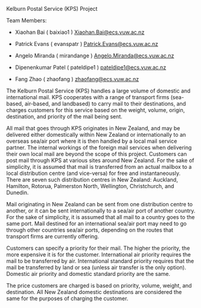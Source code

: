Kelburn Postal Service (KPS) Project

Team Members:

- Xiaohan Bai ( baixiao1 ) Xiaohan.Bai@ecs.vuw.ac.nz

- Patrick Evans ( evanspatr ) Patrick.Evans@ecs.vuw.ac.nz

- Angelo Miranda ( mirandange ) Angelo.Miranda@ecs.vuw.ac.nz

- Dipenenkumar Patel ( pateldipe1 ) pateldipe1@ecs.vuw.ac.nz

- Fang Zhao ( zhaofang ) zhaofang@ecs.vuw.ac.nz

The Kelburn Postal Service (KPS) handles a large volume of domestic and international mail. KPS cooperates with a range of transport firms (sea-based, air-based, and landbased) to carry mail to their destinations, and charges customers for this service based on the weight, volume, origin, destination, and priority of the mail being sent.

All mail that goes through KPS originates in New Zealand, and may be delivered either domestically within New Zealand or internationally to an overseas sea/air port where it is then handled by a local mail service partner. The internal workings of the foreign mail services when delivering their own local mail are beyond the scope of this project. Customers can post mail through KPS at various sites around New Zealand. For the sake of simplicity, it is assumed that mail is transferred from an actual mailbox to a local distribution centre (and vice-versa) for free and instantaneously. There are seven such distribution centres in New Zealand: Auckland, Hamilton, Rotorua, Palmerston North, Wellington, Christchurch, and Dunedin.

Mail originating in New Zealand can be sent from one distribution centre to another, or it can be sent internationally to a sea/air port of another country. For the sake of simplicity, it is assumed that all mail to a country goes to the same port. Mail destined for an international sea/air port may need to go through other countries sea/air ports, depending on the routes that transport firms are currently offering.

Customers can specify a priority for their mail. The higher the priority, the more expensive it is for the customer. International air priority requires the mail to be transferred by air. International standard priority requires that the mail be transferred by land or sea (unless air transfer is the only option). Domestic air priority and domestic standard priority are the same.

The price customers are charged is based on priority, volume, weight, and destination. All New Zealand domestic destinations are considered the same for the purposes of charging the customer.
